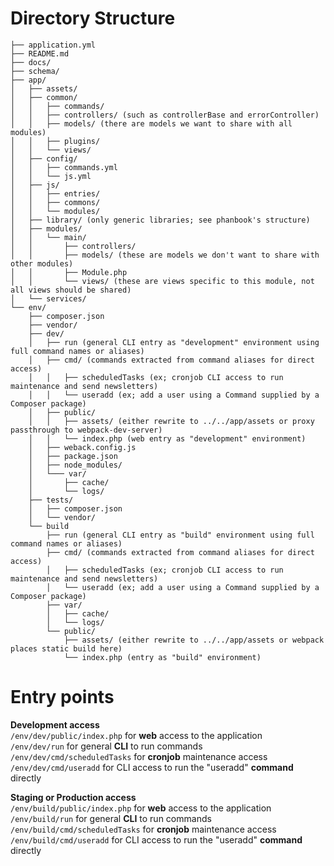 # Directory Structure

```
├── application.yml
├── README.md
├── docs/
├── schema/
├── app/
│   ├── assets/
│   ├── common/
│   │   ├── commands/
│   │   ├── controllers/ (such as controllerBase and errorController)
│   │   ├── models/ (there are models we want to share with all modules)
│   │   ├── plugins/
│   │   └── views/
│   ├── config/
│   │   ├── commands.yml
│   │   └── js.yml
│   ├── js/
│   │   ├── entries/
│   │   ├── commons/
│   │   └── modules/
│   ├── library/ (only generic libraries; see phanbook's structure)
│   ├── modules/
│   │   └── main/
│   │       ├── controllers/
│   │       ├── models/ (these are models we don't want to share with other modules)
│   │       ├── Module.php
│   │       └── views/ (these are views specific to this module, not all views should be shared)
│   └── services/
└── env/
    ├── composer.json
    ├── vendor/
    ├── dev/
    │   ├── run (general CLI entry as "development" environment using full command names or aliases)
    │   ├── cmd/ (commands extracted from command aliases for direct access)
    │   │   ├── scheduledTasks (ex; cronjob CLI access to run maintenance and send newsletters)
    │   │   └── useradd (ex; add a user using a Command supplied by a Composer package)
    │   ├── public/
    │   │   ├── assets/ (either rewrite to ../../app/assets or proxy passthrough to webpack-dev-server)
    │   │   └── index.php (web entry as "development" environment)
    │   ├── weback.config.js
    │   ├── package.json
    │   ├── node_modules/
    │   └─── var/
    │       ├── cache/
    │       └── logs/
    ├── tests/
    │   ├── composer.json
    │   └── vendor/
    └── build
        ├── run (general CLI entry as "build" environment using full command names or aliases)
        ├── cmd/ (commands extracted from command aliases for direct access)
        │   ├── scheduledTasks (ex; cronjob CLI access to run maintenance and send newsletters)
        │   └── useradd (ex; add a user using a Command supplied by a Composer package)
        ├── var/
        │   ├── cache/
        │   └── logs/
        └── public/
            ├── assets/ (either rewrite to ../../app/assets or webpack places static build here)
            └── index.php (entry as "build" environment)
```

# Entry points

**Development access**  
`/env/dev/public/index.php` for **web** access to the application  
`/env/dev/run` for general **CLI** to run commands  
`/env/dev/cmd/scheduledTasks` for **cronjob** maintenance access  
`/env/dev/cmd/useradd` for CLI access to run the "useradd" **command** directly  

**Staging or Production access**  
`/env/build/public/index.php` for **web** access to the application  
`/env/build/run` for general **CLI** to run commands  
`/env/build/cmd/scheduledTasks` for **cronjob** maintenance access  
`/env/build/cmd/useradd` for CLI access to run the "useradd" **command** directly  
